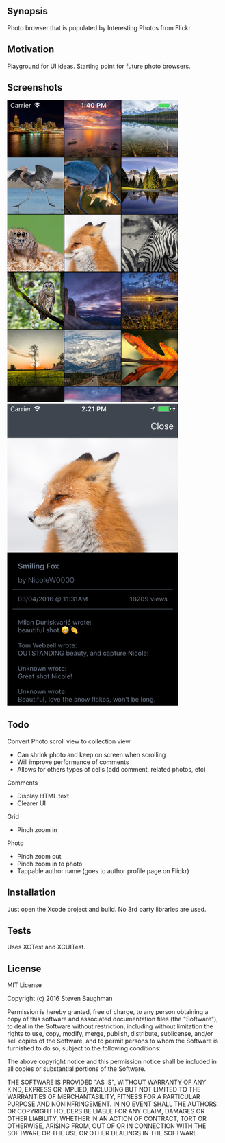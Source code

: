 ## Synopsis

Photo browser that is populated by Interesting Photos from Flickr.

## Motivation

Playground for UI ideas. Starting point for future photo browsers.

## Screenshots

<img src="/Screenshots/grid.png" alt="Photo Grid" width="400" /> <img src="/Screenshots/photo.png" alt="Photo Details" width="400" />

## Todo

Convert Photo scroll view to collection view
- Can shrink photo and keep on screen when scrolling
- Will improve performance of comments
- Allows for others types of cells (add comment, related photos, etc)

Comments
- Display HTML text
- Clearer UI

Grid
- Pinch zoom in

Photo
- Pinch zoom out
- Pinch zoom in to photo
- Tappable author name (goes to author profile page on Flickr)

## Installation

Just open the Xcode project and build. No 3rd party libraries are used.

## Tests

Uses XCTest and XCUITest.

## License

MIT License

Copyright (c) 2016 Steven Baughman

Permission is hereby granted, free of charge, to any person obtaining a copy
of this software and associated documentation files (the "Software"), to deal
in the Software without restriction, including without limitation the rights
to use, copy, modify, merge, publish, distribute, sublicense, and/or sell
copies of the Software, and to permit persons to whom the Software is
furnished to do so, subject to the following conditions:

The above copyright notice and this permission notice shall be included in all
copies or substantial portions of the Software.

THE SOFTWARE IS PROVIDED "AS IS", WITHOUT WARRANTY OF ANY KIND, EXPRESS OR
IMPLIED, INCLUDING BUT NOT LIMITED TO THE WARRANTIES OF MERCHANTABILITY,
FITNESS FOR A PARTICULAR PURPOSE AND NONINFRINGEMENT. IN NO EVENT SHALL THE
AUTHORS OR COPYRIGHT HOLDERS BE LIABLE FOR ANY CLAIM, DAMAGES OR OTHER
LIABILITY, WHETHER IN AN ACTION OF CONTRACT, TORT OR OTHERWISE, ARISING FROM,
OUT OF OR IN CONNECTION WITH THE SOFTWARE OR THE USE OR OTHER DEALINGS IN THE
SOFTWARE.
